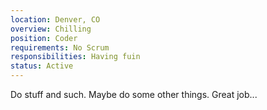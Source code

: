 ```yaml
---
location: Denver, CO
overview: Chilling
position: Coder
requirements: No Scrum
responsibilities: Having fuin
status: Active
---
```

Do stuff and such.  Maybe do some other things.  Great job...